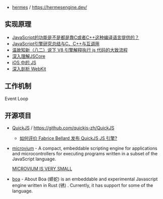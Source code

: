 - [hermes](https://github.com/facebook/hermes) / https://hermesengine.dev/

## 实现原理

- [JavaScript的功能是不是都是靠C或者C++这种编译语言提供的？](https://www.zhihu.com/question/49176184)
- [JavaScript引擎研究总结与C、C++与互调用](https://blog.csdn.net/wangbuji/article/details/69526031)
- [温故知新（八二）说下 V8 引擎解释执行 js 代码的大致流程](https://blog.csdn.net/MFWSCQ/article/details/111468503)
- [深入理解JSCore](https://tech.meituan.com/2018/08/23/deep-understanding-of-jscore.html)
- [iOS 中的 JS](https://zhuanlan.zhihu.com/p/34646281)
- [深入剖析 WebKit](http://www.starming.com/2017/10/11/deeply-analyse-webkit/#/HTML-%E6%A0%87%E5%87%86)

## 工作机制

Event Loop

## 开源项目

- [QuickJS](https://github.com/bellard/quickjs) / https://github.com/quickjs-zh/QuickJS

    - [如何评价 Fabrice Bellard 发布 QuickJS JS 引擎?](https://www.zhihu.com/question/334509855)

- [microvium](https://github.com/coder-mike/microvium) - A compact, embeddable scripting engine for applications and microcontrollers for executing programs written in a subset of the JavaScript language.

    [MICROVIUM IS VERY SMALL](https://coder-mike.com/blog/2022/06/11/microvium-is-very-small/)

- [boa](https://github.com/boa-dev/boa) - About Boa (蟒蛇) is an embeddable and experimental Javascript engine written in Rust (锈) . Currently, it has support for some of the language.
